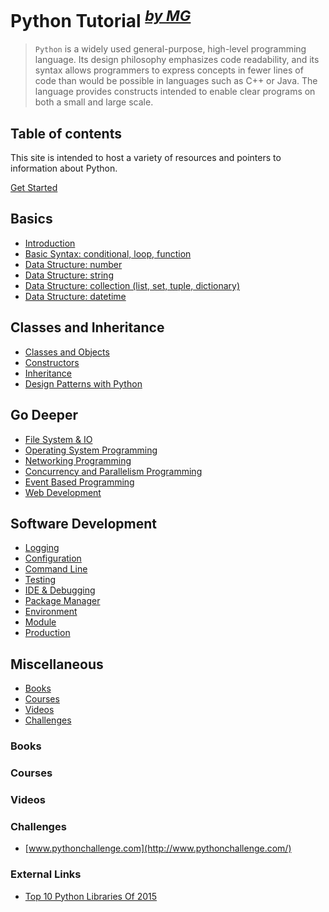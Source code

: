 # Python Tutorial <sup><i><a href="http://magizbox.com/">by MG</a></i></sup>

> `Python` is a widely used general-purpose, high-level programming language. Its design philosophy emphasizes code readability, and its syntax allows programmers to express concepts in fewer lines of code than would be possible in languages such as C++ or Java.
> The language provides constructs intended to enable clear programs on both a small and large scale.

## Table of contents

This site is intended to host a variety of resources and pointers to information about Python. 

[<span class="fa fa-cloud-download"></span> Get Started](get_started.md)

## Basics

* [Introduction](tutorials.md)
* [Basic Syntax: conditional, loop, function](basic_syntax.md)
* [Data Structure: number](datastructure_number.md)
* [Data Structure: string](datastructure_string.md)
* [Data Structure: collection (list, set, tuple, dictionary)](datastructure_collection.md)
* [Data Structure: datetime](datastructure_time.md)

## Classes and Inheritance

* [Classes and Objects](oop.md#classes-and-objects)
* [Constructors](oop.md#constructors-__init__)
* [Inheritance](oop.md##inheritance)
* [Design Patterns with Python](design_patterns.md)

## Go Deeper

* [File System & IO](io.md)
* [Operating System Programming](os.md)
* [Networking Programming](networking.md)
* [Concurrency and Parallelism Programming](concurrency_parallelism.md)
* [Event Based Programming](event_based.md)
* [Web Development](web.md)

## Software Development

* [Logging](logging.md)
* [Configuration](configuration.md)
* [Command Line](command_line.md)
* [Testing](test.md)
* [IDE & Debugging](ide.md)
* [Package Manager](package_manager.md)
* [Environment](environment.md)
* [Module](module.md)
* [Production](production.md)

## Miscellaneous 

* [Books](#books)
* [Courses](#courses)
* [Videos](#videos)
* [Challenges](#challenges)

### Books

<div class="books" gid="1gQFMXZtynpuTenoOQNGCHttArT4NspTWcyJQr5ps9Mk"></div>
<div class="clearfix"></div>

### Courses

<div class="courses" gid="1frO9QYhgsXbMzcyXoA4czWkxTWF8RBTJVf9uoO1rElU"></div>
<div class="clearfix"></div>

### Videos

<div class="videos" gid="1WMjweKiok6GnxZr9sIPx32RqgdYIQXSaI9gqs3A9TWI"></div>
<div class="clearfix"></div>

### Challenges

* [www.pythonchallenge.com](http://www.pythonchallenge.com/)

### External Links

* [Top 10 Python Libraries Of 2015](http://blog.tryolabs.com/2015/12/15/top-10-python-libraries-of-2015/)
